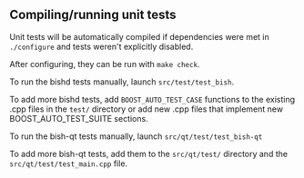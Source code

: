 Compiling/running unit tests
------------------------------------

Unit tests will be automatically compiled if dependencies were met in `./configure`
and tests weren't explicitly disabled.

After configuring, they can be run with `make check`.

To run the bishd tests manually, launch `src/test/test_bish`.

To add more bishd tests, add `BOOST_AUTO_TEST_CASE` functions to the existing
.cpp files in the `test/` directory or add new .cpp files that
implement new BOOST_AUTO_TEST_SUITE sections.

To run the bish-qt tests manually, launch `src/qt/test/test_bish-qt`

To add more bish-qt tests, add them to the `src/qt/test/` directory and
the `src/qt/test/test_main.cpp` file.
